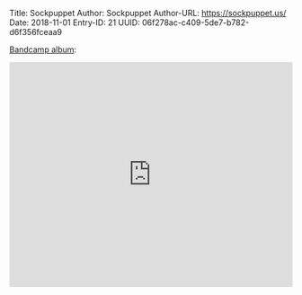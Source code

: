 Title: Sockpuppet
Author: Sockpuppet
Author-URL: https://sockpuppet.us/
Date: 2018-11-01
Entry-ID: 21
UUID: 06f278ac-c409-5de7-b782-d6f356fceaa9

[Bandcamp album](https://sockpuppet.bandcamp.com/album/novembeat-2018):

<iframe style="border: 0; width: 100%; height: 400px;" src="https://bandcamp.com/EmbeddedPlayer/album=508235883/size=large/bgcol=ffffff/linkcol=0687f5/artwork=small/transparent=true/" seamless><a href="http://music.sockpuppet.us/album/novembeat-2018">Novembeat 2018 by Sockpuppet</a></iframe>

